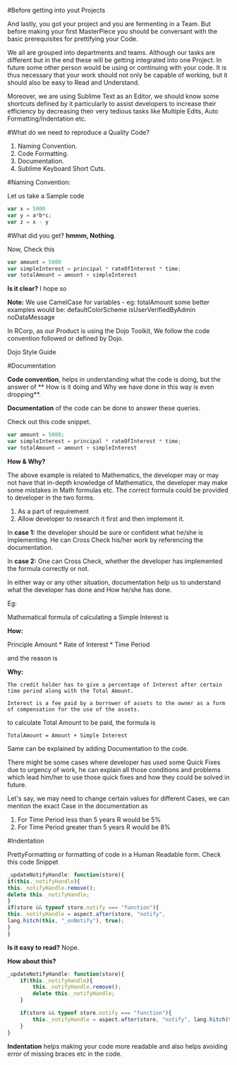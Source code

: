 #Before getting into yout Projects

And lastly, you got your project and you are fermenting in a Team. But before making your first MasterPiece you should be conversant with the basic prerequisites for prettifying your Code.

We all are grouped into departments and teams. Although our tasks are different but in the end these will be getting integrated into one Project. In future some other person would be using or continuing with your code. It is thus necessary that your work should not only be capable of working, but it should also be easy to Read and Understand.

Moreover, we are using Sublime Text as an Editor, we should know some shortcuts defined by it particularly to assist developers to increase their efficiency by decreasing their very tedious tasks like Multiple Edits, Auto Formatting/Indentation etc.

#What do we need to reproduce a Quality Code?

1. Naming Convention.
2. Code Formatting.
3. Documentation.
4. Sublime Keyboard Short Cuts.

#Naming Convention:

Let us take a Sample code

```js
var x = 5000
var y = a*b*c;
var z = x - y
```

#What did you get?
**hmmm, Nothing**.

Now, Check this

```js
var amount = 5000
var simpleInterest = principal * rateOfInterest * time;
var totalAmount = amount + simpleInterest
```

**Is it clear?**
I hope so

**Note:** We use CamelCase for variables - eg: totalAmount
some better examples would be:
	defaultColorScheme
	isUserVerifiedByAdmin
	noDataMessage

In RCorp, as our Product is using the Dojo Toolkit, We follow the code convention followed or defined by Dojo.

Dojo Style Guide

#Documentation

**Code convention**, helps in understanding what the code is doing, but the answer of **
How is it doing and Why we have done in this way is even dropping**.

**Documentation** of the code can be done to answer these queries.

Check out this code snippet.

```js
var amount = 5000;
var simpleInterest = principal * rateOfInterest * time;
var totalAmount = amount + simpleInterest
```

**How & Why?**

The above example is related to Mathematics, the developer may or may not have that in-depth knowledge of Mathematics, the developer may make some mistakes in Math formulas etc. The correct formula could be provided to developer in the two forms.

1. As a part of requirement
2. Allow developer to research it first and then implement it.

In **case 1:** the developer should be sure or confident what he/she is implementing. He can Cross Check his/her work by referencing the documentation.

In **case 2:** One can Cross Check,  whether the developer has implemented the formula correctly or not.

In either way or any other situation, documentation help us to understand what the developer has done and How he/she has done.

Eg:

Mathematical formula of calculating a Simple Interest is

**How:**

Principle Amount * Rate of Interest * Time Period

and the reason is

**Why:**

`The credit holder has to give a percentage of Interest after certain time period along with the Total Amount.`

`Interest is a fee paid by a borrower of assets to the owner as a form of compensation for the use of the assets.`

to calculate Total Amount to be paid, the formula is

	TotalAmount = Amount + Simple Interest

Same can be explained by adding Documentation to the code.

There might be some cases where developer has used some Quick Fixes due to urgency of work, he can explain all those conditions and problems which lead him/her to use those quick fixes and how they could be solved in future.

Let's say, we may need to change certain values for different Cases, we can mention the exact Case in the documentation as

1. For Time Period less than 5 years
	R would be 5%
2. For Time Period greater than 5 years
	R would be 8%

#Indentation

PrettyFormatting or formatting of code in a Human Readable form.
Check this code Snippet

```js
_updateNotifyHandle: function(store){
if(this._notifyHandle){
this._notifyHandle.remove();
delete this._notifyHandle;
}
if(store && typeof store.notify === "function"){
this._notifyHandle = aspect.after(store, "notify",
lang.hitch(this, "_onNotify"), true);
}
}
```

**Is it easy to read?**
Nope.

**How about this?**

```js
_updateNotifyHandle: function(store){
	if(this._notifyHandle){
		this._notifyHandle.remove();
		delete this._notifyHandle;
	}

	if(store && typeof store.notify === "function"){
		this._notifyHandle = aspect.after(store, "notify", lang.hitch(this, "_onNotify"), true);
	}
}
```
**Indentation** helps making your code more readable and also helps avoiding error of missing braces etc in the code.

